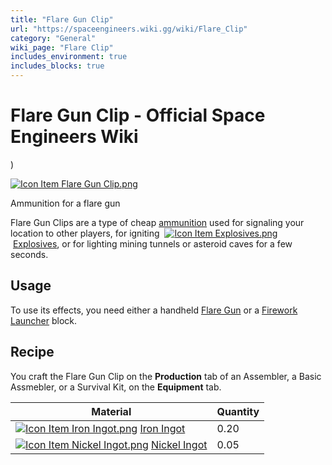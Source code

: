 ```yaml
---
title: "Flare Gun Clip"
url: "https://spaceengineers.wiki.gg/wiki/Flare_Clip"
category: "General"
wiki_page: "Flare Clip"
includes_environment: true
includes_blocks: true
---
```


# Flare Gun Clip - Official Space Engineers Wiki

)

[![Icon Item Flare Gun Clip.png](https://spaceengineers.wiki.gg/images/thumb/Icon_Item_Flare_Gun_Clip.png/100px-Icon_Item_Flare_Gun_Clip.png?5e7276)](https://spaceengineers.wiki.gg/wiki/File:Icon_Item_Flare_Gun_Clip.png)

Ammunition for a flare gun

Flare Gun Clips are a type of cheap [ammunition](https://spaceengineers.wiki.gg/wiki/Ammunition "Ammunition") used for signaling your location to other players, for igniting  [![Icon Item Explosives.png](https://spaceengineers.wiki.gg/images/thumb/Icon_Item_Explosives.png/21px-Icon_Item_Explosives.png?8b1670)](https://spaceengineers.wiki.gg/wiki/Explosives "Explosives") [Explosives](https://spaceengineers.wiki.gg/wiki/Explosives "Explosives"), or for lighting mining tunnels or asteroid caves for a few seconds.

## Usage

To use its effects, you need either a handheld [Flare Gun](https://spaceengineers.wiki.gg/wiki/Flare_Gun "Flare Gun") or a [Firework Launcher](https://spaceengineers.wiki.gg/wiki/Firework_Launcher "Firework Launcher") block.

## Recipe

You craft the Flare Gun Clip on the **Production** tab of an Assembler, a Basic Assmebler, or a Survival Kit, on the **Equipment** tab.

| Material | Quantity |
| --- | --- |
| [![Icon Item Iron Ingot.png](https://spaceengineers.wiki.gg/images/thumb/Icon_Item_Iron_Ingot.png/21px-Icon_Item_Iron_Ingot.png?388ec0)](https://spaceengineers.wiki.gg/wiki/Iron_Ingot "Iron Ingot") [Iron Ingot](https://spaceengineers.wiki.gg/wiki/Iron_Ingot "Iron Ingot") | 0.20 |
| [![Icon Item Nickel Ingot.png](https://spaceengineers.wiki.gg/images/thumb/Icon_Item_Nickel_Ingot.png/21px-Icon_Item_Nickel_Ingot.png?e67f47)](https://spaceengineers.wiki.gg/wiki/Nickel_Ingot "Nickel Ingot") [Nickel Ingot](https://spaceengineers.wiki.gg/wiki/Nickel_Ingot "Nickel Ingot") | 0.05 |